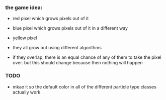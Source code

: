 ### the game idea:
- red pixel which grows pixels out of it
- blue pixel which grows pixels out of it in a different way
- yellow pixel

- they all grow out using different algorithms
- if they overlap, there is an equal chance of any of them to take the pixel over. but this should change because then nothing will happen

### TODO
- mkae it so the default color in all of the different particle type classes actually work


